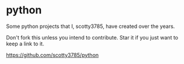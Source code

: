 python
======

Some python projects that I, scotty3785, have created over the years.

Don't fork this unless you intend to contribute. Star it if you just want to keep a link to it.

https://github.com/scotty3785/python
